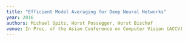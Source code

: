 ```yaml
---
title: "Efficient Model Averaging for Deep Neural Networks"
year: 2016
authors: Michael Opitz, Horst Possegger, Horst Bischof
venue: In Proc. of the Asian Conference on Computer Vision (ACCV)
---
```

